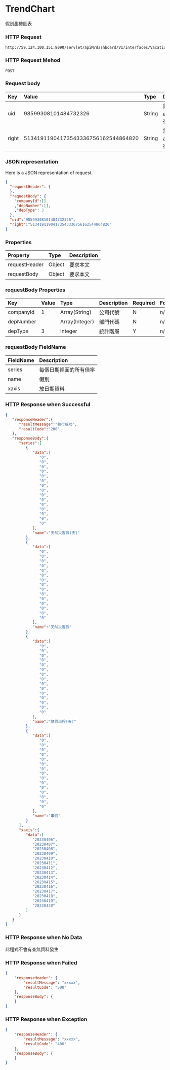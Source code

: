 # TrendChart
假別趨勢圖表

### HTTP Request
```
http://59.124.100.151:8090/servlet/apiM/dashboard/V1/interfaces/VacationAnalysis/TrendChart
```

### HTTP Request Mehod
```
POST
```

### Request body
| Key | Value | Type | Description |
|:----------|:-------------|:-----|:------------|
| uid | 98599308101484732326 | String | 需透過apiLogin取得
| right | 51341911904173543336756162544864820 | String | 需透過apiLogin取得 |

### JSON representation

Here is a JSON representation of request.
```json
{
  "requestHeader": {
  },
  "requestBody": {
    "companyId":[]
    ,"depNumber":[],
    ,"depType": 3
  },
  "uid":"98599308101484732326",
  "right":"51341911904173543336756162544864820"
}
```

### Properties
| Property | Type | Description |
|:---------|:-----|:------------|
| requestHeader | Object | 要求本文 |
| requestBody | Object | 要求本文 |

### requestBody Properties
| Key | Value | Type | Description | Required | Format |
|:----------|:-------------|:-----|:------------|:------------|:------------|
| companyId | 1 | Array(String) | 公司代號 | N | n/a |
| depNumber |  | Array(Integer) | 部門代碼 | N | n/a |
| depType | 3 | Integer | 統計階層 | Y | n/a |

### requestBody FieldName
| FieldName | Description |
|:----------|:-------------|
| series | 每個日期裡面的所有倍率 |
| name | 假別 |
| xaxis | 放日期資料 |


### HTTP Response when Successful
```json
{
   "responseHeader":{
      "resultMessage":"執行成功",
      "resultCode":"200"
   },
   "responseBody":{
      "series":[
         {
            "data":[
               "0",
               "0",
               "0",
               "0",
               "0",
               "0",
               "0",
               "0",
               "0",
               "0",
               "0",
               "0",
               "0",
               "0",
               "0"
            ],
            "name":"天然災害假(天)"
         },
         {
            "data":[
               "0",
               "0",
               "0",
               "0",
               "0",
               "0",
               "0",
               "0",
               "0",
               "0",
               "0",
               "0",
               "0",
               "0",
               "0"
            ],
            "name":"天然災害假"
         },
         {
            "data":[
               "0",
               "0",
               "0",
               "0",
               "0",
               "0",
               "0",
               "0",
               "0",
               "0",
               "0",
               "0",
               "0",
               "0",
               "0"
            ],
            "name":"請假流程(天)"
         },
         {
            "data":[
               "0",
               "0",
               "0",
               "0",
               "0",
               "0",
               "0",
               "0",
               "0",
               "0",
               "0",
               "0",
               "0",
               "0",
               "0"
            ],
            "name":"事假"
         }
      ],
      "xaxis":{
         "data":[
            "20230406",
            "20230407",
            "20230408",
            "20230409",
            "20230410",
            "20230411",
            "20230412",
            "20230413",
            "20230414",
            "20230415",
            "20230416",
            "20230417",
            "20230418",
            "20230419",
            "20230420"
         ]
      }
   }
}
```

### HTTP Response when No Data
此程式不會有查無資料發生

### HTTP Response when Failed
```json
{
    "responseHeader": {
        "resultMessage": "xxxxx",
        "resultCode": "500"
    },
    "responseBody": {
    }
}
```

### HTTP Response when Exception
```json
{
    "responseHeader": {
        "resultMessage": "xxxxx",
        "resultCode": "406"
    },
    "responseBody": {
    }
}
```
